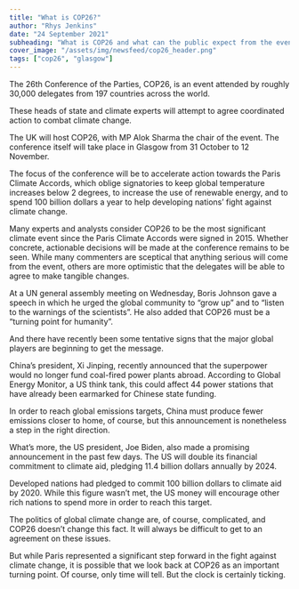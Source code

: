 ```yaml
---
title: "What is COP26?"
author: "Rhys Jenkins"
date: "24 September 2021"
subheading: "What is COP26 and what can the public expect from the event? COP26 will be attended by many of the world's foremore climate experts and advisors."
cover_image: "/assets/img/newsfeed/cop26_header.png"  
tags: ["cop26", "glasgow"] 
---
```


The 26th Conference of the Parties, COP26, is an event attended by roughly 30,000 delegates from 197 countries across the world.

These heads of state and climate experts will attempt to agree coordinated action to combat climate change.

The UK will host COP26, with MP Alok Sharma the chair of the event. The conference itself will take place in Glasgow from 31 October to 12 November. 

The focus of the conference will be to accelerate action towards the Paris Climate Accords, which oblige signatories to keep global temperature increases below 2 degrees, to increase the use of renewable energy, and to spend 100 billion dollars a year to help developing nations’ fight against climate change.

Many experts and analysts consider COP26 to be the most significant climate event since the Paris Climate Accords were signed in 2015. 
Whether concrete, actionable decisions will be made at the conference remains to be seen. While many commenters are sceptical that anything serious will come from the event, others are more optimistic that the delegates will be able to agree to make tangible changes.

At a UN general assembly meeting on Wednesday, Boris Johnson gave a speech in which he urged the global community to “grow up” and to “listen to the warnings of the scientists”. He also added that COP26 must be a “turning point for humanity”.

And there have recently been some tentative signs that the major global players are beginning to get the message.

China’s president, Xi Jinping, recently announced that the superpower would no longer fund coal-fired power plants abroad. According to Global Energy Monitor, a US think tank, this could affect 44 power stations that have already been earmarked for Chinese state funding.

In order to reach global emissions targets, China must produce fewer emissions closer to home, of course, but this announcement is nonetheless a step in the right direction.

What’s more, the US president, Joe Biden, also made a promising announcement in the past few days. The US will double its financial commitment to climate aid, pledging 11.4 billion dollars annually by 2024.

Developed nations had pledged to commit 100 billion dollars to climate aid by 2020. While this figure wasn’t met, the US money will encourage other rich nations to spend more in order to reach this target.

The politics of global climate change are, of course, complicated, and COP26 doesn’t change this fact. It will always be difficult to get to an agreement on these issues.

But while Paris represented a significant step forward in the fight against climate change, it is possible that we look back at COP26 as an important turning point. Of course, only time will tell. But the clock is certainly ticking.